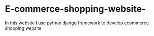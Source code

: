 # E-commerce-shopping-website-
In this website I use python django framework to develop ecommerce shopping website 
